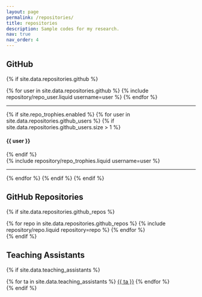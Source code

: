 ```yaml
---
layout: page
permalink: /repositories/
title: repositories
description: Sample codes for my research.
nav: true
nav_order: 4
---
```


## GitHub

{% if site.data.repositories.github %}

<div class="repositories d-flex flex-wrap flex-md-row flex-column justify-content-between align-items-center">
  {% for user in site.data.repositories.github %}
    {% include repository/repo_user.liquid username=user %}
  {% endfor %}
</div>

---

{% if site.repo_trophies.enabled %}
{% for user in site.data.repositories.github_users %}
{% if site.data.repositories.github_users.size > 1 %}

  <h4>{{ user }}</h4>
  {% endif %}
  <div class="repositories d-flex flex-wrap flex-md-row flex-column justify-content-between align-items-center">
  {% include repository/repo_trophies.liquid username=user %}
  </div>

---

{% endfor %}
{% endif %}
{% endif %}

## GitHub Repositories

{% if site.data.repositories.github_repos %}

<div class="repositories d-flex flex-wrap flex-md-row flex-column justify-content-between align-items-center">
  {% for repo in site.data.repositories.github_repos %}
    {% include repository/repo.liquid repository=repo %}
  {% endfor %}
</div>
{% endif %}

## Teaching Assistants

{% if site.data.teaching_assistants %}

<div class="teaching-assistants d-flex flex-wrap flex-md-row flex-column justify-content-between align-items-center">
  {% for ta in site.data.teaching_assistants %}
    <a href="https://github.com/{{ ta }}" class="ta-link">{{ ta }}</a>
  {% endfor %}
</div>
{% endif %}
